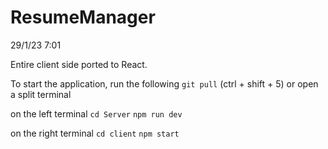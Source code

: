 # ResumeManager

29/1/23 7:01

Entire client side ported to React.

To start the application, run the following
`git pull`
(ctrl + shift + 5) or open a split terminal

on the left terminal
`cd Server`
`npm run dev`

on the right terminal
`cd client`
`npm start`
